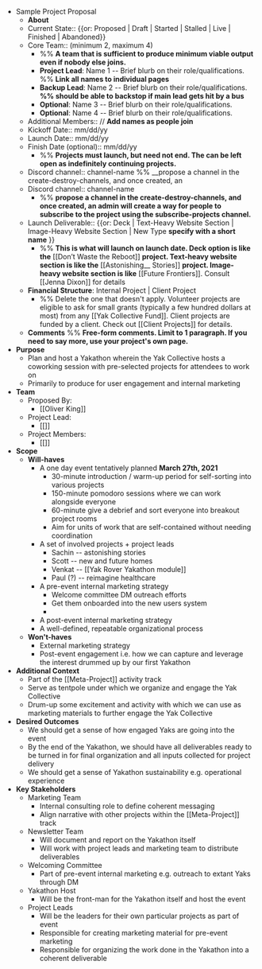 - Sample Project Proposal 
    - **About**
    - Current State:: {{or: Proposed | Draft | Started | Stalled | Live | Finished | Abandoned}}
    - Core Team:: (minimum 2, maximum 4) 
        - %% __A team that is sufficient to produce minimum viable output even if nobody else joins.__
        - **Project Lead**: Name 1 -- Brief blurb on their role/qualifications. %% __Link all names to individual pages__
        - **Backup Lead**: Name 2 -- Brief blurb on their role/qualifications.  __%% should be able to backstop if main lead gets hit by a bus__
        - **Optional**: Name 3 -- Brief blurb on their role/qualifications.
        - **Optional**: Name 4 -- Brief blurb on their role/qualifications.
    - Additional Members:: // __Add names as people join__
    - Kickoff Date:: mm/dd/yy
    - Launch Date:: mm/dd/yy
    - Finish Date (optional):: mm/dd/yy
        - %% __Projects must launch, but need not end. The can be left open as indefinitely continuing projects.__
    - Discord channel:: channel-name %% __propose a channel in the create-destroy-channels, and once created, an
    - Discord channel:: channel-name 
        - %% __propose a channel in the create-destroy-channels, and once created, an admin will create a way for people to subscribe to the project using the subscribe-projects channel.__
    - Launch Deliverable:: {{or: Deck | Text-Heavy Website Section | Image-Heavy Website Section | New Type __specify with a short name__ }}
        - %% __This is what will launch on launch date. 
Deck option is like the__ [[Don’t Waste the Reboot]] __project. 
Text-heavy website section is like the__ [[Astonishing__ Stories]] __project. 
Image-heavy website section is like__ [[Future Frontiers]]. 
Consult [[Jenna Dixon]] for details
    - **Financial Structure**: Internal Project | Client Project
        - %% Delete the one that doesn't apply. Volunteer projects are eligible to ask for small grants (typically a few hundred dollars at most) from any [[Yak Collective Fund]]. Client projects are funded by a client. Check out [[Client Projects]] for details.
    - **Comments** %% __Free-form comments. Limit to 1 paragraph. If you need to say more, use your project's own page.__
- **Purpose**
    - Plan and host a Yakathon wherein the Yak Collective hosts a coworking session with pre-selected projects for attendees to work on
    - Primarily to produce for user engagement and internal marketing
- **Team**
    - Proposed By:
        - [[Oliver King]]
    - Project Lead:
        - [[]]
    - Project Members:
        - [[]]
- **Scope**
    - **Will-haves**
        - A one day event tentatively planned **March 27th, 2021**
            - 30-minute introduction / warm-up period for self-sorting into various projects
            - 150-minute pomodoro sessions where we can work alongside everyone
            - 60-minute give a debrief and sort everyone into breakout project rooms
            - Aim for units of work that are self-contained without needing coordination
        - A set of involved projects + project leads
            - Sachin -- astonishing stories
            - Scott -- new and future homes
            - Venkat -- [[Yak Rover Yakathon module]]
            - Paul (?) -- reimagine healthcare
        - A pre-event internal marketing strategy
            - Welcome committee DM outreach efforts
            - Get them onboarded into the new users system
            - 
        - A post-event internal marketing strategy
        - A well-defined, repeatable organizational process
    - **Won't-haves**
        - External marketing strategy
        - Post-event engagement i.e. how we can capture and leverage the interest drummed up by our first Yakathon
- **Additional Context**
    - Part of the [[Meta-Project]] activity track
    - Serve as tentpole under which we organize and engage the Yak Collective
    - Drum-up some excitement and activity with which we can use as marketing materials to further engage the Yak Collective
- **Desired Outcomes**
    - We should get a sense of how engaged Yaks are going into the event
    - By the end of the Yakathon, we should have all deliverables ready to be turned in for final organization and all inputs collected for project delivery
    - We should get a sense of Yakathon sustainability e.g. operational experience
- **Key Stakeholders**
    - Marketing Team
        - Internal consulting role to define coherent messaging
        - Align narrative with other projects within the [[Meta-Project]] track
    - Newsletter Team
        - Will document and report on the Yakathon itself
        - Will work with project leads and marketing team to distribute deliverables
    - Welcoming Committee
        - Part of pre-event internal marketing e.g. outreach to extant Yaks through DM
    - Yakathon Host
        - Will be the front-man for the Yakathon itself and host the event
    - Project Leads
        - Will be the leaders for their own particular projects as part of event
        - Responsible for creating marketing material for pre-event marketing
        - Responsible for organizing the work done in the Yakathon into a coherent deliverable
